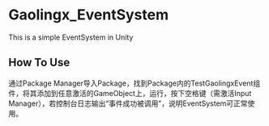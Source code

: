 # Gaolingx_EventSystem

This is a simple EventSystem in Unity

## How To Use

通过Package Manager导入Package，找到Package内的TestGaolingxEvent组件，将其添加到任意激活的GameObject上，运行，按下空格键（需激活Input Manager），若控制台日志输出“事件成功被调用”，说明EventSystem可正常使用。
